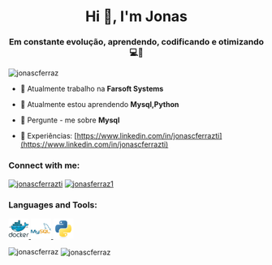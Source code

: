 <h1 align="center">Hi 👋, I'm Jonas</h1>
<h3 align="center">  Em constante evolução, aprendendo, codificando e otimizando💻🚀</h3>

<p align="left"> <img src="https://komarev.com/ghpvc/?username=jonascferraz&label=Profile%20views&color=0e75b6&style=flat" alt="jonascferraz" /> </p>

- 🔭 Atualmente trabalho na **Farsoft Systems**

- 🌱 Atualmente estou aprendendo **Mysql,Python**

- 💬 Pergunte - me sobre **Mysql**

- 📄 Experiências: [https://www.linkedin.com/in/jonascferrazti](https://www.linkedin.com/in/jonascferrazti)

<h3 align="left">Connect with me:</h3>
<p align="left">
<a href="https://linkedin.com/in/jonascferrazti" target="blank"><img align="center" src="https://raw.githubusercontent.com/rahuldkjain/github-profile-readme-generator/master/src/images/icons/Social/linked-in-alt.svg" alt="jonascferrazti" height="30" width="40" /></a>
<a href="https://instagram.com/jonasferraz1" target="blank"><img align="center" src="https://raw.githubusercontent.com/rahuldkjain/github-profile-readme-generator/master/src/images/icons/Social/instagram.svg" alt="jonasferraz1" height="30" width="40" /></a>
</p>

<h3 align="left">Languages and Tools:</h3>
<p align="left"> <a href="https://www.docker.com/" target="_blank" rel="noreferrer"> <img src="https://raw.githubusercontent.com/devicons/devicon/master/icons/docker/docker-original-wordmark.svg" alt="docker" width="40" height="40"/> </a> <a href="https://www.mysql.com/" target="_blank" rel="noreferrer"> <img src="https://raw.githubusercontent.com/devicons/devicon/master/icons/mysql/mysql-original-wordmark.svg" alt="mysql" width="40" height="40"/> </a> <a href="https://www.python.org" target="_blank" rel="noreferrer"> <img src="https://raw.githubusercontent.com/devicons/devicon/master/icons/python/python-original.svg" alt="python" width="40" height="40"/> </a> </p>

<p><img align="left" src="https://github-readme-stats.vercel.app/api/top-langs?username=jonascferraz&show_icons=true&locale=en&layout=compact" alt="jonascferraz" /></p>

<p>&nbsp;<img align="center" src="https://github-readme-stats.vercel.app/api?username=jonascferraz&show_icons=true&locale=en" alt="jonascferraz" /></p>
